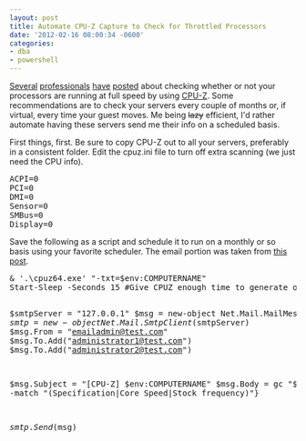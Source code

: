 ```yaml
---
layout: post
title: Automate CPU-Z Capture to Check for Throttled Processors
date: '2012-02-16 08:00:34 -0600'
categories:
- dba
- powershell
---
```

<p><a href="http://www.sqlskills.com/blogs/paul/post/are-your-cpus-running-slowly-tool-tip-and-survey.aspx">Several</a> <a href="http://www.brentozar.com/archive/2010/10/sql-server-on-powersaving-cpus-not-so-fast/">professionals</a> <a href="http://colleenmorrow.com/2011/12/29/sql-server-a-to-z-cpu-z/">have</a> <a href="http://sqlserverperformance.wordpress.com/tag/cpu-z/">posted</a> about checking whether or not your processors are running at full speed by using <a href="http://www.cpuid.com/softwares/cpu-z.html">CPU-Z</a>. Some recommendations are to check your servers every couple of months or, if virtual, every time your guest moves. Me being <del>lazy</del> efficient, I'd rather automate having these servers send me their info on a scheduled basis.</p>
<p>First things, first. Be sure to copy CPU-Z out to all your servers, preferably in a consistent folder. Edit the cpuz.ini file to turn off extra scanning (we just need the CPU info).</p>
<pre lang="ini">ACPI=0
PCI=0
DMI=0
Sensor=0
SMBus=0
Display=0</pre>
<p>Save the following as a script and schedule it to run on a monthly or so basis using your favorite scheduler. The email portion was taken from <a href="http://www.techrepublic.com/blog/window-on-windows/send-an-email-with-an-attachment-using-powershell/4969">this post</a>.</p>
<pre lang="powershell">& '.\cpuz64.exe' "-txt=$env:COMPUTERNAME"
Start-Sleep -Seconds 15 #Give CPUZ enough time to generate output

$smtpServer = "127.0.0.1"
$msg = new-object Net.Mail.MailMessage
$smtp = new-object Net.Mail.SmtpClient($smtpServer)
$msg.From = "emailadmin@test.com"
$msg.To.Add("administrator1@test.com")
$msg.To.Add("administrator2@test.com")

$msg.Subject = "[CPU-Z] $env:COMPUTERNAME"
$msg.Body = gc "$env:COMPUTERNAME.txt" | ?{$_ -match "(Specification|Core Speed|Stock frequency)"}

$smtp.Send($msg)</pre>
